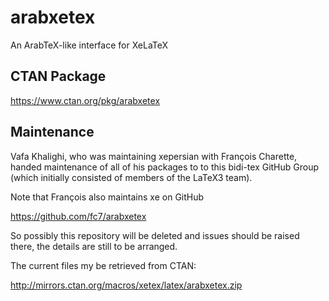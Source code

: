 # arabxetex
An ArabTeX-like interface for XeLaTeX

## CTAN Package
 https://www.ctan.org/pkg/arabxetex



## Maintenance
Vafa Khalighi, who was maintaining xepersian with François Charette,
handed maintenance of all of his packages to to this bidi-tex GitHub Group
(which initially consisted of members of the LaTeX3 team).


Note that François also maintains xe on GitHub

https://github.com/fc7/arabxetex


So possibly this repository will be deleted and issues should be
raised there, the details are still to be arranged.

The current files my be retrieved from CTAN:

http://mirrors.ctan.org/macros/xetex/latex/arabxetex.zip


